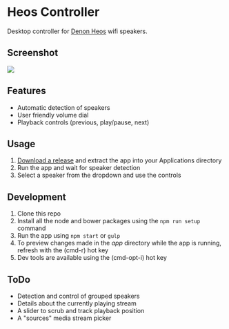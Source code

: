 # Heos Controller
Desktop controller for [Denon Heos](http://heosbydenon.denon.com) wifi speakers.

## Screenshot

![](screenshot.png)

## Features
* Automatic detection of speakers
* User friendly volume dial
* Playback controls (previous, play/pause, next)

## Usage
1. [Download a release](https://github.com/cold-logic/heos-controller/releases) and extract the app into your Applications directory
2. Run the app and wait for speaker detection
3. Select a speaker from the dropdown and use the controls

## Development
1. Clone this repo
2. Install all the node and bower packages using the `npm run setup` command
3. Run the app using `npm start` or `gulp`
4. To preview changes made in the *app* directory while the app is running, refresh with the (cmd-r) hot key
5. Dev tools are available using the (cmd-opt-i) hot key

## ToDo
* Detection and control of grouped speakers
* Details about the currently playing stream
* A slider to scrub and track playback position
* A "sources" media stream picker
